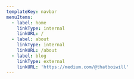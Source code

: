 ```yaml
---
templateKey: navbar
menuItems:
  - label: home
    linkType: internal
    linkURL: /
  - label: about
    linkType: internal
    linkURL: /about
  - label: blog
    linkType: external
    linkURL: 'https://medium.com/@thatboiwill'
---
```


